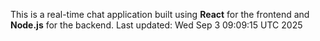 This is a real-time chat application built using **React** for the frontend and **Node.js** for the backend.
Last updated: Wed Sep  3 09:09:15 UTC 2025
